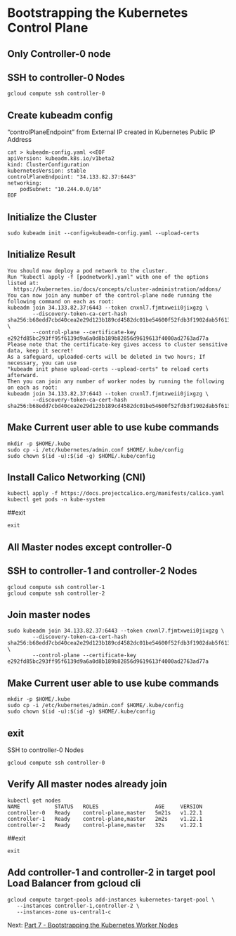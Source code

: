 # Bootstrapping the Kubernetes Control Plane

## Only Controller-0 node
## SSH to controller-0 Nodes
```
gcloud compute ssh controller-0
```


## Create kubeadm config
“controlPlaneEndpoint” from External IP created in Kubernetes Public IP Address
```
cat > kubeadm-config.yaml <<EOF
apiVersion: kubeadm.k8s.io/v1beta2
kind: ClusterConfiguration
kubernetesVersion: stable
controlPlaneEndpoint: "34.133.82.37:6443"
networking:
    podSubnet: "10.244.0.0/16"
EOF
```
                                
## Initialize the Cluster
```
sudo kubeadm init --config=kubeadm-config.yaml --upload-certs
```

## Initialize Result
```
You should now deploy a pod network to the cluster.
Run "kubectl apply -f [podnetwork].yaml" with one of the options listed at:
  https://kubernetes.io/docs/concepts/cluster-administration/addons/
You can now join any number of the control-plane node running the following command on each as root:
kubeadm join 34.133.82.37:6443 --token cnxnl7.fjmtxweii0jixgzg \
        --discovery-token-ca-cert-hash sha256:b68edd7cbd40cea2e29d123b189cd4582dc01be54600f52fdb3f1902dab5f613 \
        --control-plane --certificate-key e292fd85bc293ff95f6139d9a6a0d8b189b82856d9619613f4000ad2763ad77a
Please note that the certificate-key gives access to cluster sensitive data, keep it secret!
As a safeguard, uploaded-certs will be deleted in two hours; If necessary, you can use
"kubeadm init phase upload-certs --upload-certs" to reload certs afterward.
Then you can join any number of worker nodes by running the following on each as root:
kubeadm join 34.133.82.37:6443 --token cnxnl7.fjmtxweii0jixgzg \
        --discovery-token-ca-cert-hash sha256:b68edd7cbd40cea2e29d123b189cd4582dc01be54600f52fdb3f1902dab5f613
```

                                
## Make Current user able to use kube commands
```
mkdir -p $HOME/.kube
sudo cp -i /etc/kubernetes/admin.conf $HOME/.kube/config
sudo chown $(id -u):$(id -g) $HOME/.kube/config
```
                                
## Install Calico Networking (CNI)
                                
```
kubectl apply -f https://docs.projectcalico.org/manifests/calico.yaml
kubectl get pods -n kube-system
```

##exit
```                                
exit
```
                                
## All Master nodes except controller-0
## SSH to controller-1 and controller-2 Nodes
```
gcloud compute ssh controller-1
gcloud compute ssh controller-2
```
                                
## Join master nodes
```                                
sudo kubeadm join 34.133.82.37:6443 --token cnxnl7.fjmtxweii0jixgzg \
        --discovery-token-ca-cert-hash sha256:b68edd7cbd40cea2e29d123b189cd4582dc01be54600f52fdb3f1902dab5f613 \
        --control-plane --certificate-key e292fd85bc293ff95f6139d9a6a0d8b189b82856d9619613f4000ad2763ad77a
```

## Make Current user able to use kube commands
```                                
mkdir -p $HOME/.kube
sudo cp -i /etc/kubernetes/admin.conf $HOME/.kube/config
sudo chown $(id -u):$(id -g) $HOME/.kube/config
```

## exit                                
SSH to controller-0 Nodes
```
gcloud compute ssh controller-0
```

## Verify All master nodes already join
```
kubectl get nodes
NAME           STATUS   ROLES                  AGE     VERSION
controller-0   Ready    control-plane,master   5m21s   v1.22.1
controller-1   Ready    control-plane,master   2m2s    v1.22.1
controller-2   Ready    control-plane,master   32s     v1.22.1
```

##exit
```
exit
```
                                
## Add controller-1 and controller-2 in target pool Load Balancer from gcloud cli
```                                
gcloud compute target-pools add-instances kubernetes-target-pool \
   --instances controller-1,controller-2 \
   --instances-zone us-central1-c
```

Next: [Part 7 - Bootstrapping the Kubernetes Worker Nodes](08-part-07.md)

